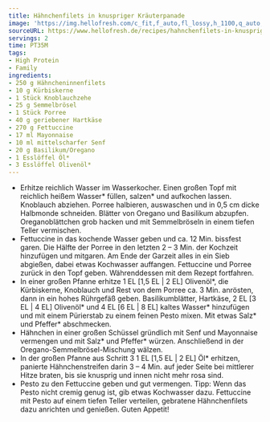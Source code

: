 ```yaml
---
title: Hähnchenfilets in knuspriger Kräuterpanade
image: 'https://img.hellofresh.com/c_fit,f_auto,fl_lossy,h_1100,q_auto,w_2600/hellofresh_s3/image/hahnchenfilets-in-knuspriger-krauterpanade-e7dbea3e.jpg'
sourceURL: https://www.hellofresh.de/recipes/hahnchenfilets-in-knuspriger-krauterpanade-631b5b31948848c51d0f14e5
servings: 2
time: PT35M
tags:
- High Protein
- Family
ingredients:
- 250 g Hähncheninnenfilets
- 10 g Kürbiskerne
- 1 Stück Knoblauchzehe
- 25 g Semmelbrösel
- 1 Stück Porree
- 40 g geriebener Hartkäse
- 270 g Fettuccine
- 17 ml Mayonnaise
- 10 ml mittelscharfer Senf
- 20 g Basilikum/Oregano
- 1 Esslöffel Öl*
- 3 Esslöffel Olivenöl*
---
```


- Erhitze reichlich Wasser im Wasserkocher. Einen großen Topf mit reichlich heißem Wasser\* füllen, salzen\* und aufkochen lassen.  Knoblauch abziehen.  Porree halbieren, auswaschen und in 0,5 cm dicke Halbmonde schneiden.  Blätter von Oregano und Basilikum abzupfen.  Oreganoblättchen grob hacken und mit Semmelbröseln in einem tiefen Teller vermischen.
- Fettuccine in das kochende Wasser geben und ca. 12 Min. bissfest garen.  Die Hälfte der Porree in den letzten 2 – 3 Min. der Kochzeit hinzufügen und mitgaren.  Am Ende der Garzeit alles in ein Sieb abgießen, dabei etwas Kochwasser auffangen.  Fettuccine und Porree zurück in den Topf geben.  Währenddessen mit dem Rezept fortfahren.
- In einer großen Pfanne erhitze 1 EL [1,5 EL | 2 EL] Olivenöl\*, die Kürbiskerne, Knoblauch und Rest von dem Porree ca. 3 Min. anrösten, dann in ein hohes Rührgefäß geben.  Basilikumblätter, Hartkäse, 2 EL [3 EL | 4 EL] Olivenöl\* und 4 EL [6 EL | 8 EL] kaltes Wasser\* hinzufügen und mit einem Pürierstab zu einem feinen Pesto mixen.  Mit etwas Salz\* und Pfeffer\* abschmecken.
- Hähnchen in einer großen Schüssel gründlich mit Senf und Mayonnaise vermengen und mit Salz\* und Pfeffer\* würzen.  Anschließend in der Oregano-Semmelbrösel-Mischung wälzen.
- In der großen Pfanne aus Schritt 3 1 EL [1,5 EL | 2 EL] Öl\* erhitzen, panierte Hähnchenstreifen darin 3 – 4 Min. auf jeder Seite bei mittlerer Hitze braten, bis sie knusprig und innen nicht mehr rosa sind.
- Pesto zu den Fettuccine geben und gut vermengen.  Tipp: Wenn das Pesto nicht cremig genug ist, gib etwas Kochwasser dazu.  Fettuccine mit Pesto auf einem tiefen Teller verteilen, gebratene Hähnchenfilets dazu anrichten und genießen.  Guten Appetit!
